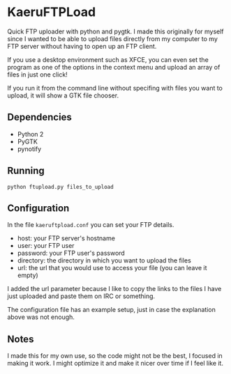# KaeruFTPLoad
Quick FTP uploader with python and pygtk.
I made this originally for myself since I wanted to be able to
upload files directly from my computer to my FTP server without
having to open up an FTP client.

If you use a desktop environment such as XFCE, you can even set the program as one
of the options in the context menu and upload an array of files in just one click!

If you run it from the command line without specifing with files you want to upload,
it will show a GTK file chooser.

## Dependencies
* Python 2
* PyGTK
* pynotify

## Running
`python ftupload.py files_to_upload`

## Configuration
In the file `kaeruftpload.conf` you can set your FTP details.
* host: your FTP server's hostname
* user: your FTP user
* password: your FTP user's password
* directory: the directory in which you want to upload the files
* url: the url that you would use to access your file (you can leave it 
empty)

I added the url parameter because I like to copy the links to the files I
have just uploaded and paste them on IRC or something.

The configuration file has an example setup, just in case the explanation above was
not enough.

## Notes
I made this for my own use, so the code might not be the best, I focused
in making it work. I might optimize it and make it nicer over time if I feel like it.
